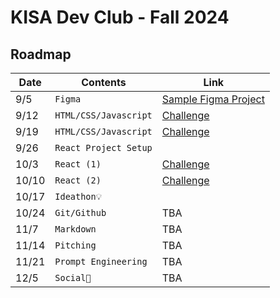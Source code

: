 # KISA Dev Club - Fall 2024

## Roadmap


|Date                |Contents                          |Link                         |
|----------------|-------------------------------|-----------------------------|
|9/5|`Figma`            |[Sample Figma Project](https://www.figma.com/design/6aABMULwr5P16tP1SRK5NO/Untitled?node-id=0-1&node-type=canvas)                       |
|9/12|`HTML/CSS/Javascript`            |[Challenge](https://github.com/KISA-DevClub/FA24/issues/1)|
|9/19|`HTML/CSS/Javascript`|[Challenge](https://github.com/KISA-DevClub/FA24/issues/2)|
|9/26|`React Project Setup`||
|10/3|`React (1)`|[Challenge](https://github.com/KISA-DevClub/FA24/issues/3)|
|10/10|`React (2)`|[Challenge](https://github.com/KISA-DevClub/FA24/issues/4)|
|10/17|`Ideathon💡`||
|10/24|`Git/Github`|TBA|
|11/7|`Markdown`|TBA|
|11/14|`Pitching`|TBA
|11/21|`Prompt Engineering`|TBA|
|12/5|`Social🥳`|TBA|

